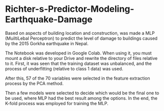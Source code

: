 # Richter-s-Predictor-Modeling-Earthquake-Damage
Based on aspects of building location and construction, was made a MLP (MuiltiLebal Perceptron) to predict the level of damage to buildings caused by the 2015 Gorkha earthquake in Nepal.

The Notebook was developed in Google Colab. When using it, you must mount a disk relative to your Drive and rewrite the directory of files relative to it.
First, it was seen that the training dataset was unbalanced, and the process of underfitting (relative to class 1 data) was used.

After this, 57 of the 70 variables were selected in the feature extraction process by the PCA method.

Then a few models were selected to decide which would be the final one to be used, where MLP had the best result among the options.
 In the end, the K-fold process was employed for training the MLP.
